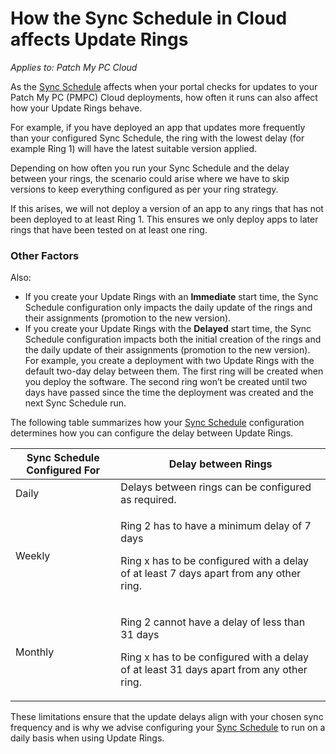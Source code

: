 # How the Sync Schedule in Cloud affects Update Rings

_Applies to: Patch My PC Cloud_

As the [Sync Schedule](../../cloud-administration/manage-the-sync-schedule-in-cloud.md) affects when your portal checks for updates to your Patch My PC (PMPC) Cloud deployments, how often it runs can also affect how your Update Rings behave.

For example, if you have deployed an app that updates more frequently than your configured Sync Schedule, the ring with the lowest delay (for example Ring 1) will have the latest suitable version applied.

Depending on how often you run your Sync Schedule and the delay between your rings, the scenario could arise where we have to skip versions to keep everything configured as per your ring strategy.

If this arises, we will not deploy a version of an app to any rings that has not been deployed to at least Ring 1. This ensures we only deploy apps to later rings that have been tested on at least one ring.

### Other Factors

Also:

* If you create your Update Rings with an **Immediate** start time, the Sync Schedule configuration only impacts the daily update of the rings and their assignments (promotion to the new version).
* If you create your Update Rings with the **Delayed** start time, the Sync Schedule configuration impacts both the initial creation of the rings and the daily update of their assignments (promotion to the new version). For example, you create a deployment with two Update Rings with the default two-day delay between them. The first ring will be created when you deploy the software. The second ring won’t be created until two days have passed since the time the deployment was created and the next Sync Schedule run.

The following table summarizes how your [Sync Schedule](../../cloud-administration/manage-the-sync-schedule-in-cloud.md) configuration determines how you can configure the delay between Update Rings.

| Sync Schedule Configured For | Delay between Rings                                                                                                                                  |
| ---------------------------- | ---------------------------------------------------------------------------------------------------------------------------------------------------- |
| Daily                        | Delays between rings can be configured as required.                                                                                                  |
| Weekly                       | <p>Ring 2 has to have a minimum delay of 7 days</p><p>Ring x has to be configured with a delay of at least 7 days apart from any other ring.</p>     |
| Monthly                      | <p>Ring 2 cannot have a delay of less than 31 days</p><p>Ring x has to be configured with a delay of at least 31 days apart from any other ring.</p> |

These limitations ensure that the update delays align with your chosen sync frequency and is why we advise configuring your [Sync Schedule](../../cloud-administration/manage-the-sync-schedule-in-cloud.md) to run on a daily basis when using Update Rings.
